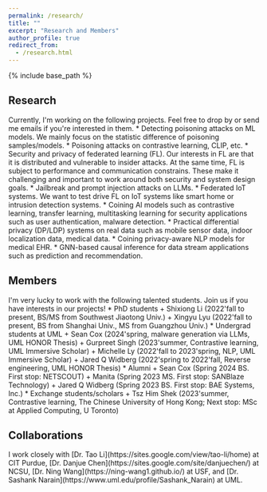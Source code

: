 ```yaml
---
permalink: /research/
title: ""
excerpt: "Research and Members"
author_profile: true
redirect_from: 
  - /research.html
---
```


{% include base_path %}

<h2> Research</h2> 
Currently, I'm working on the following projects. Feel free to drop by or send me emails if you're interested in them. 
* Detecting poisoning attacks on ML models. We mainly focus on the statistic difference of poisoning samples/models.
* Poisoning attacks on contrastive learning, CLIP, etc.
* Security and privacy of federated learning (FL). Our interests in FL are that it is distributed and vulnerable to insider attacks. At the same time, FL is subject to performance and communication constrains. These make it challenging and important to work around both security and system design goals.  
* Jailbreak and prompt injection attacks on LLMs.
* Federated IoT systems. We want to test drive FL on IoT systems like smart home or intrusion detection systems.
* Coining AI models such as contrastive learning, transfer learning, multitasking learning for security applications such as user authentication, malware detection.
* Practical differential privacy (DP/LDP) systems on real data such as mobile sensor data, indoor localization data, medical data.
* Coining privacy-aware NLP models for medical EHR.
* GNN-based causal inference for data stream applications such as prediction and recommendation.

<h2>Members</h2>
I'm very lucky to work with the following talented students. Join us if you have interests in our projects!
* PhD students
  + Shixiong Li (2022'fall to present, BS/MS from Southwest Jiaotong Univ.)
  + Xingyu Lyu (2022'fall to present, BS from Shanghai Univ., MS from Guangzhou Univ.)
* Undergrad students at UML
  + Sean Cox (2024'spring, malware generation via LLMs, UML HONOR Thesis)
  + Gurpreet Singh (2023'summer, Contrastive learning, UML Immersive Scholar)
  + Michelle Ly (2022'fall to 2023'spring, NLP, UML Immersive Scholar)
  + Jared Q Widberg (2022'spring to 2022'fall, Reverse engineering, UML HONOR Thesis)
* Alumni
  + Sean Cox (Spring 2024 BS. First stop: NETSCOUT)
  + Manita (Spring 2023 MS. First stop: SANBlaze Technology)
  + Jared Q Widberg (Spring 2023 BS. First stop: BAE Systems, Inc.)
* Exchange students/scholars
  + Tsz Him Shek (2023'summer, Contrastive learning, The Chinese University of Hong Kong; Next stop: MSc at Applied Computing, U Toronto)
<h2> Collaborations</h2> 
I work closely with [Dr. Tao Li](https://sites.google.com/view/tao-li/home) at CIT Purdue, [Dr. Danjue Chen](https://sites.google.com/site/danjuechen/) at NCSU, [Dr. Ning Wang](https://ning-wang1.github.io/) at USF, and [Dr. Sashank Narain](https://www.uml.edu/profile/Sashank_Narain) at UML.
